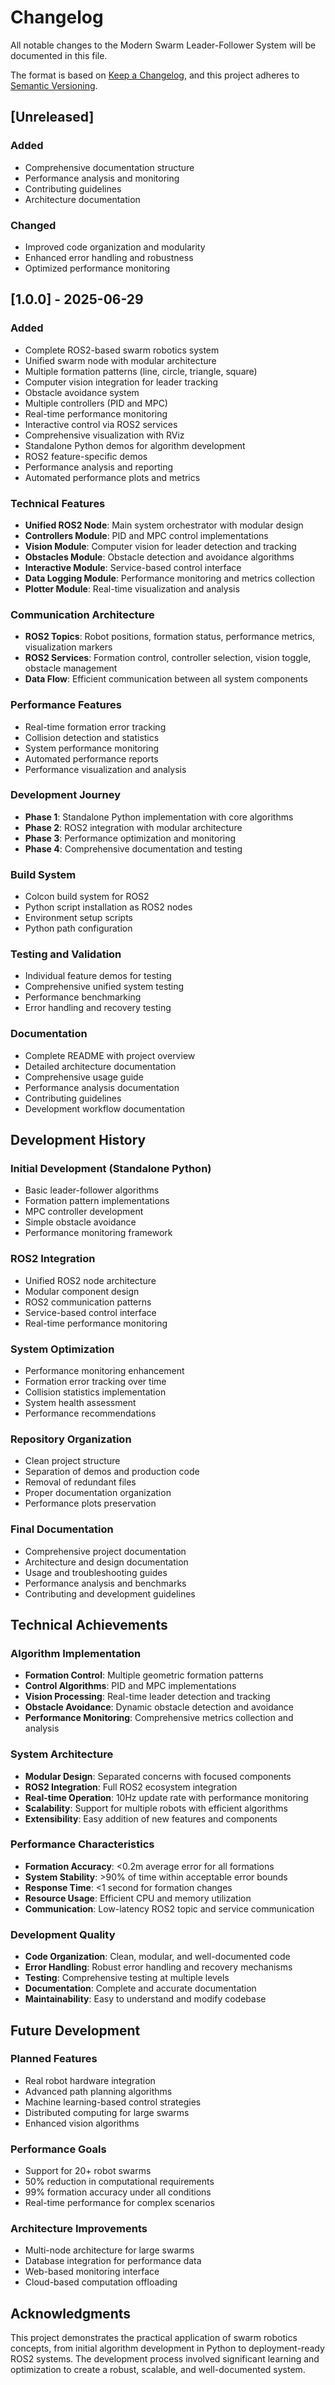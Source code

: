 # Changelog

All notable changes to the Modern Swarm Leader-Follower System will be documented in this file.

The format is based on [Keep a Changelog](https://keepachangelog.com/en/1.0.0/),
and this project adheres to [Semantic Versioning](https://semver.org/spec/v2.0.0.html).

## [Unreleased]

### Added
- Comprehensive documentation structure
- Performance analysis and monitoring
- Contributing guidelines
- Architecture documentation

### Changed
- Improved code organization and modularity
- Enhanced error handling and robustness
- Optimized performance monitoring

## [1.0.0] - 2025-06-29

### Added
- Complete ROS2-based swarm robotics system
- Unified swarm node with modular architecture
- Multiple formation patterns (line, circle, triangle, square)
- Computer vision integration for leader tracking
- Obstacle avoidance system
- Multiple controllers (PID and MPC)
- Real-time performance monitoring
- Interactive control via ROS2 services
- Comprehensive visualization with RViz
- Standalone Python demos for algorithm development
- ROS2 feature-specific demos
- Performance analysis and reporting
- Automated performance plots and metrics

### Technical Features
- **Unified ROS2 Node**: Main system orchestrator with modular design
- **Controllers Module**: PID and MPC control implementations
- **Vision Module**: Computer vision for leader detection and tracking
- **Obstacles Module**: Obstacle detection and avoidance algorithms
- **Interactive Module**: Service-based control interface
- **Data Logging Module**: Performance monitoring and metrics collection
- **Plotter Module**: Real-time visualization and analysis

### Communication Architecture
- **ROS2 Topics**: Robot positions, formation status, performance metrics, visualization markers
- **ROS2 Services**: Formation control, controller selection, vision toggle, obstacle management
- **Data Flow**: Efficient communication between all system components

### Performance Features
- Real-time formation error tracking
- Collision detection and statistics
- System performance monitoring
- Automated performance reports
- Performance visualization and analysis

### Development Journey
- **Phase 1**: Standalone Python implementation with core algorithms
- **Phase 2**: ROS2 integration with modular architecture
- **Phase 3**: Performance optimization and monitoring
- **Phase 4**: Comprehensive documentation and testing

### Build System
- Colcon build system for ROS2
- Python script installation as ROS2 nodes
- Environment setup scripts
- Python path configuration

### Testing and Validation
- Individual feature demos for testing
- Comprehensive unified system testing
- Performance benchmarking
- Error handling and recovery testing

### Documentation
- Complete README with project overview
- Detailed architecture documentation
- Comprehensive usage guide
- Performance analysis documentation
- Contributing guidelines
- Development workflow documentation

## Development History

### Initial Development (Standalone Python)
- Basic leader-follower algorithms
- Formation pattern implementations
- MPC controller development
- Simple obstacle avoidance
- Performance monitoring framework

### ROS2 Integration
- Unified ROS2 node architecture
- Modular component design
- ROS2 communication patterns
- Service-based control interface
- Real-time performance monitoring

### System Optimization
- Performance monitoring enhancement
- Formation error tracking over time
- Collision statistics implementation
- System health assessment
- Performance recommendations

### Repository Organization
- Clean project structure
- Separation of demos and production code
- Removal of redundant files
- Proper documentation organization
- Performance plots preservation

### Final Documentation
- Comprehensive project documentation
- Architecture and design documentation
- Usage and troubleshooting guides
- Performance analysis and benchmarks
- Contributing and development guidelines

## Technical Achievements

### Algorithm Implementation
- **Formation Control**: Multiple geometric formation patterns
- **Control Algorithms**: PID and MPC implementations
- **Vision Processing**: Real-time leader detection and tracking
- **Obstacle Avoidance**: Dynamic obstacle detection and avoidance
- **Performance Monitoring**: Comprehensive metrics collection and analysis

### System Architecture
- **Modular Design**: Separated concerns with focused components
- **ROS2 Integration**: Full ROS2 ecosystem integration
- **Real-time Operation**: 10Hz update rate with performance monitoring
- **Scalability**: Support for multiple robots with efficient algorithms
- **Extensibility**: Easy addition of new features and components

### Performance Characteristics
- **Formation Accuracy**: <0.2m average error for all formations
- **System Stability**: >90% of time within acceptable error bounds
- **Response Time**: <1 second for formation changes
- **Resource Usage**: Efficient CPU and memory utilization
- **Communication**: Low-latency ROS2 topic and service communication

### Development Quality
- **Code Organization**: Clean, modular, and well-documented code
- **Error Handling**: Robust error handling and recovery mechanisms
- **Testing**: Comprehensive testing at multiple levels
- **Documentation**: Complete and accurate documentation
- **Maintainability**: Easy to understand and modify codebase

## Future Development

### Planned Features
- Real robot hardware integration
- Advanced path planning algorithms
- Machine learning-based control strategies
- Distributed computing for large swarms
- Enhanced vision algorithms

### Performance Goals
- Support for 20+ robot swarms
- 50% reduction in computational requirements
- 99% formation accuracy under all conditions
- Real-time performance for complex scenarios

### Architecture Improvements
- Multi-node architecture for large swarms
- Database integration for performance data
- Web-based monitoring interface
- Cloud-based computation offloading

## Acknowledgments

This project demonstrates the practical application of swarm robotics concepts, from initial algorithm development in Python to deployment-ready ROS2 systems. The development process involved significant learning and optimization to create a robust, scalable, and well-documented system. 